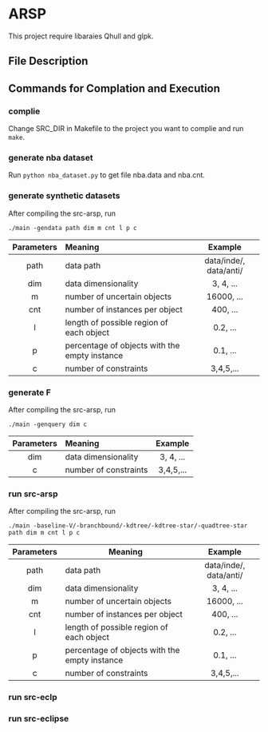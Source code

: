 # ARSP

This project require libaraies Qhull and glpk.

## File Description


## Commands for Complation and Execution

### complie

Change SRC_DIR in Makefile to the project you want to complie and run `make`.

### generate nba dataset

Run `python nba_dataset.py` to get file nba.data and nba.cnt.

### generate synthetic datasets

After compiling the src-arsp, run
```
./main -gendata path dim m cnt l p c
```
|Parameters|Meaning|Example|
|:---:|:---|:---:|
|path|data path|data/inde/, data/anti/|
|dim|data dimensionality|3, 4, ...|
|m|number of uncertain objects|16000, ...|
|cnt|number of instances per object|400, ...|
|l|length of possible region of each object|0.2, ...|
|p|percentage of objects with the empty instance|0.1, ...|
|c|number of constraints|3,4,5,...|

### generate F

After compiling the src-arsp, run
```
./main -genquery dim c
```
|Parameters|Meaning|Example|
|:---:|:---|:---:|
|dim|data dimensionality|3, 4, ...|
|c|number of constraints|3,4,5,...|

### run src-arsp

After compiling the src-arsp, run
```
./main -baseline-V/-branchbound/-kdtree/-kdtree-star/-quadtree-star path dim m cnt l p c
```
|Parameters|Meaning|Example|
|:---:|---|:---:|
|path|data path|data/inde/, data/anti/|
|dim|data dimensionality|3, 4, ...|
|m|number of uncertain objects|16000, ...|
|cnt|number of instances per object|400, ...|
|l|length of possible region of each object|0.2, ...|
|p|percentage of objects with the empty instance|0.1, ...|
|c|number of constraints|3,4,5,...|

### run src-eclp


### run src-eclipse